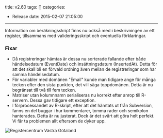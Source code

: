 title: v2.60
tags: []
categories:
  - Release
date: 2015-02-07 21:05:00
---
Information om beräkningsskript finns nu också med i beskrivningen av ett register, tillsammans med valideringsskript och eventuella förklaringar.
### Fixar
* Då registreringar hämtas är dessa nu sorterade fallande efter både händelsedatum (EventDate) och insättningsdatum (InsertedAt). Detta för att det skall bli en förvald ordning även mellan de registreringar som har samma händelsedatum.
* För variabler med domänen "Email" kunde man tidigare ange för många tecken efter den sista punkten, det vill säga toppdomänen. Detta är nu begränsat till två till fem tecken.
* Matriser utan kolumnnamn serialiseras nu korrekt efter anrop till  R-servern. Dessa gav tidigare ett exception.
* I förprocessandet av R-skript, efter att det hämtats ut från Subversion, fanns en del buggar i hur kommentarer, tomma rader och semikolon hanterades. Detta är nu justerat. Dock är det svårt att göra helt perfekt. Vi får ta problemen allt eftersom de dyker upp.

![Registercentrum Västra Götaland](http://demo.registercentrum.se/Images/HeadLogoRC.png)